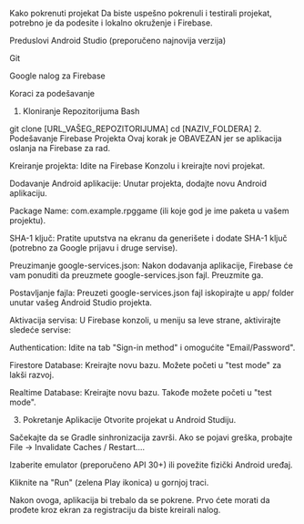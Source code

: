 Kako pokrenuti projekat
Da biste uspešno pokrenuli i testirali projekat, potrebno je da podesite i lokalno okruženje i Firebase.

Preduslovi
Android Studio (preporučeno najnovija verzija)

Git

Google nalog za Firebase

Koraci za podešavanje
1. Kloniranje Repozitorijuma
Bash

git clone [URL_VAŠEG_REPOZITORIJUMA]
cd [NAZIV_FOLDERA]
2. Podešavanje Firebase Projekta
Ovaj korak je OBAVEZAN jer se aplikacija oslanja na Firebase za rad.

Kreiranje projekta: Idite na Firebase Konzolu i kreirajte novi projekat.

Dodavanje Android aplikacije: Unutar projekta, dodajte novu Android aplikaciju.

Package Name: com.example.rpggame (ili koje god je ime paketa u vašem projektu).

SHA-1 ključ: Pratite uputstva na ekranu da generišete i dodate SHA-1 ključ (potrebno za Google prijavu i druge servise).

Preuzimanje google-services.json: Nakon dodavanja aplikacije, Firebase će vam ponuditi da preuzmete google-services.json fajl. Preuzmite ga.

Postavljanje fajla: Preuzeti google-services.json fajl iskopirajte u app/ folder unutar vašeg Android Studio projekta.

Aktivacija servisa: U Firebase konzoli, u meniju sa leve strane, aktivirajte sledeće servise:

Authentication: Idite na tab "Sign-in method" i omogućite "Email/Password".

Firestore Database: Kreirajte novu bazu. Možete početi u "test mode" za lakši razvoj.

Realtime Database: Kreirajte novu bazu. Takođe možete početi u "test mode".

3. Pokretanje Aplikacije
Otvorite projekat u Android Studiju.

Sačekajte da se Gradle sinhronizacija završi. Ako se pojavi greška, probajte File -> Invalidate Caches / Restart....

Izaberite emulator (preporučeno API 30+) ili povežite fizički Android uređaj.

Kliknite na "Run" (zelena Play ikonica) u gornjoj traci.

Nakon ovoga, aplikacija bi trebalo da se pokrene. Prvo ćete morati da prođete kroz ekran za registraciju da biste kreirali nalog.
